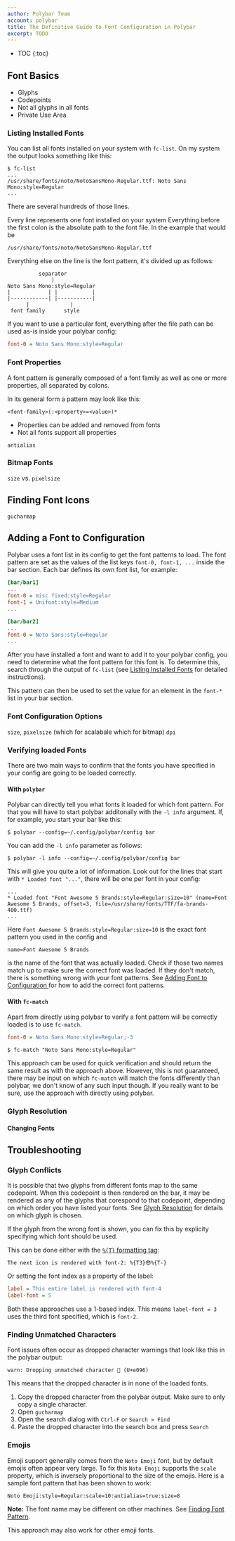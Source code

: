 ```yaml
---
author: Polybar Team
account: polybar
title: The Definitive Guide to Font Configuration in Polybar
excerpt: TODO
---
```


* TOC
{:toc}

## Font Basics
* Glyphs
* Codepoints
* Not all glyphs in all fonts
* Private Use Area

### Listing Installed Fonts
You can list all fonts installed on your system with `fc-list`.
On my system the output looks something like this:

```console
$ fc-list
...
/usr/share/fonts/noto/NotoSansMono-Regular.ttf: Noto Sans Mono:style=Regular
...
```

There are several hundreds of those lines.

Every line represents one font installed on your system
Everything before the first colon is the absolute path to the font file.
In the example that would be

```
/usr/share/fonts/noto/NotoSansMono-Regular.ttf
```

Everything else on the line is the font pattern, it's divided up as follows:

```
          separator
              |
Noto Sans Mono:style=Regular
|            | |           |
|------------| |-----------|
      |             |  
 font family      style
```

If you want to use a particular font, everything after the file path can be used as-is inside your polybar config:
```ini
font-0 = Noto Sans Mono:style=Regular
```

### Font Properties
A font pattern is generally composed of a font family as well as one or more properties, all separated by colons.

In its general form a pattern may look like this:
```
<font-family>(:<property>=<value>)*
```

* Properties can be added and removed from fonts
* Not all fonts support all properties

`antialias`

### Bitmap Fonts
`size` vs. `pixelsize`

## Finding Font Icons
`gucharmap`

## Adding a Font to Configuration
Polybar uses a font list in its config to get the font patterns to load. The font pattern are set as the values of the list keys `font-0, font-1, ...` inside the bar section.
Each bar defines its own font list, for example:
```ini
[bar/bar1]
...
font-0 = misc fixed:style=Regular
font-1 = Unifont:style=Medium
...

[bar/bar2]
...
font-0 = Noto Sans:style=Regular
...
```

After you have installed a font and want to add it to your polybar config, you need to determine what the font pattern for this font is.
To determine this, search through the output of `fc-list` (see [Listing Installed Fonts](#???) for detailed instructions).

This pattern can then be used to set the value for an element in the `font-*` list in your bar section.


### Font Configuration Options
`size`, `pixelsize` (which for scalabale which for bitmap)
`dpi`

### Verifying loaded Fonts
There are two main ways to confirm that the fonts you have specified in your config are going to be loaded correctly.

#### With `polybar`
Polybar can directly tell you what fonts it loaded for which font pattern. For that you will have to start polybar additonally with the `-l info` argument.
If, for example, you start your bar like this:
```console
$ polybar --config=~/.config/polybar/config bar
```

You can add the `-l info` parameter as follows:
```console
$ polybar -l info --config=~/.config/polybar/config bar
```

This will give you quite a lot of information. Look out for the lines that start with `* Loaded font "..."`, there will be one per font in your config:
```
...
* Loaded font "Font Awesome 5 Brands:style=Regular:size=10" (name=Font Awesome 5 Brands, offset=3, file=/usr/share/fonts/TTF/fa-brands-400.ttf)
...
```

Here `Font Awesome 5 Brands:style=Regular:size=10` is the exact font pattern you used in the config and 
```
name=Font Awesome 5 Brands
```
is the name of the font that was actually loaded. Check if those two names match up to make sure the correct font was loaded.
If they don't match, there is something wrong with your font patterns. 
See [Adding Font to Configuration ](#???) for how to add the correct font patterns.

#### With `fc-match`
Apart from directly using polybar to verify a font pattern will be correctly loaded is to use `fc-match`.

```ini
font-0 = Noto Sans Mono:style=Regular;-3
```

```console
$ fc-match "Noto Sans Mono:style=Regular"
```

This approach can be used for quick verification and should return the same result as with the approach above. However, this is not guaranteed, there may be input on which `fc-match` will match the fonts differently than polybar, we don't know of any such input though. If you really want to be sure, use the approach with directly using polybar.


### Glyph Resolution

#### Changing Fonts

## Troubleshooting

### Glyph Conflicts
It is possible that two glyphs from different fonts map to the same codepoint. When this codepoint is then rendered on the bar, it may be rendered as any of the glyphs that corespond to that codepoint, depending on which order you have listed your fonts. See [Glyph Resolution](#???) for details on which glyph is chosen.

If the glyph from the wrong font is shown, you can fix this by explicity specifying which font should be used.

This can be done either with the [`%{T}` formatting tag](https://github.com/jaagr/polybar/wiki/Formatting#font-t):
```
The next icon is rendered with font-2: %{T3}😎%{T-}
```

Or setting the font index as a property of the label:
```ini
label = This entire label is rendered with font-4
label-font = 5
```

Both these approaches use a 1-based index. This means `label-font = 3` uses the third font specified, which is `font-2`.

### Finding Unmatched Characters
Font issues often occur as dropped character warnings that look like this in the polybar output:
```
warn: Dropping unmatched character  (U+e096)
```

This means that the dropped character is in none of the loaded fonts. 

1. Copy the dropped character from the polybar output. Make sure to only copy a single character.
1. Open `gucharmap`
1. Open the search dialog with `Ctrl-F` or `Search > Find`
1. Paste the dropped character into the search box and press `Search` 

### Emojis
Emoji support generally comes from the `Noto Emoji` font, but by default emojis often appear very large.
To fix this `Noto Emoji` supports the `scale` property, which is inversely proportional to the size of the emojis.
Here is a sample font pattern that has been shown to work:
```
Noto Emoji:style=Regular:scale=10:antialias=true:size=8
```

**Note:** The font name may be different on other machines. See [Finding Font Pattern](#???).

This approach may also work for other emoji fonts.
